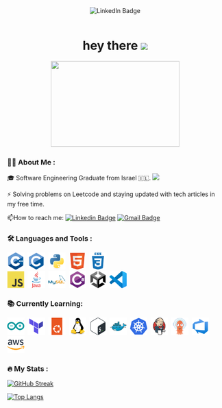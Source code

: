 <div id="header" align="center">
  <!--<img src ="https://media.giphy.com/media/v1.Y2lkPTc5MGI3NjExNXF2bzl3M3lmZXJucjZtbm41OW91YzZkMGg4cGd6YTQ3Z2t5cTNnbyZlcD12MV9pbnRlcm5hbF9naWZfYnlfaWQmY3Q9cw/dEvfJaOEzxl9AUSzHP/giphy.gif" width="150"/> -->
</div>
<!--
the badges
-->
<div id="badges" align="center">
  <a herf="https://www.linkedin.com/in/michaelmalka/">
  <img src="https://img.shields.io/badge/LinkedIn-blue?style=for-the-badge&logo=linkedin&logoColor=white" alt="LinkedIn Badge"/>
  </a>
  <!--
  need to make my resume in the web
  <a herf="https://www.linkedin.com/in/michaelmalka/">
  <img src="https://img.shields.io/badge/LinkedIn-blue?style=for-the-badge&logo=linkedin&logoColor=white" alt="LinkedIn Badge"/>
  </a>
  -->
  
</div>

<div id="profile viewer" align="center">
  <img src="https://komarev.com/ghpvc/?username=your-github-username&style=flat-square&color=blue" alt=""/>
</div>
<h1 align="center">
  hey there
  <img src="https://media.giphy.com/media/hvRJCLFzcasrR4ia7z/giphy.gif" width="30px"/>
</h1>

<div align="center">
  <img src="https://media.giphy.com/media/dWesBcTLavkZuG35MI/giphy.gif" width="300" height="200"/>
</div>

### :man_technologist: About Me :
🎓 Software Engineering Graduate from Israel 🇮🇱. <img src="https://media.giphy.com/media/v1.Y2lkPTc5MGI3NjExMTl1OWUzaHlsbHp5eGZ1cXRybGphYWZobmpuem5paGV3cm1rbTE2MiZlcD12MV9pbnRlcm5hbF9naWZfYnlfaWQmY3Q9Zw/2IudUHdI075HL02Pkk/giphy.gif" width="50">

⚡ Solving problems on Leetcode and staying updated with tech articles in my free time.

:mailbox:How to reach me: [![Linkedin Badge](https://img.shields.io/badge/-linkedin-blue?style=flat&logo=Linkedin&logoColor=white)](https://www.linkedin.com/in/michaelmalka/) [![Gmail Badge](https://img.shields.io/badge/-gmail-red?style=flat&logo=Gmail&logoColor=white)](mailto:michael.malka.swe@gmail.com)

### :hammer_and_wrench: Languages and Tools :
<div>
 <!--
 Spring Boot
 <img src="https://github.com/devicons/devicon/blob/master/icons/spring/spring-original-wordmark.svg" title="Spring" alt="Spring" width="40" height="40"/>&nbsp;
 -->
  
   <img src="https://github.com/devicons/devicon/blob/master/icons/cplusplus/cplusplus-original.svg" title="C++"  alt="C++" width="40" height="40"/>&nbsp; 
  <img src="https://github.com/devicons/devicon/blob/master/icons/c/c-original.svg" title="C"  alt="C" width="40" height="40"/>&nbsp; 
  <img src="https://github.com/devicons/devicon/blob/master/icons/python/python-original.svg" title="python"  alt="Python" width="40" height="40"/>&nbsp;
  <img src="https://github.com/devicons/devicon/blob/master/icons/html5/html5-original.svg" title="HTML5" alt="HTML" width="40" height="40"/>&nbsp;
  <img src="https://github.com/devicons/devicon/blob/master/icons/css3/css3-plain-wordmark.svg"  title="CSS3" alt="CSS" width="40" height="40"/>&nbsp;  
  <img src="https://github.com/devicons/devicon/blob/master/icons/javascript/javascript-original.svg" title="JavaScript" alt="JavaScript" width="40" height="40"/>&nbsp;
  <img src="https://github.com/devicons/devicon/blob/master/icons/java/java-original-wordmark.svg" title="Java" alt="Java" width="40" height="40"/>&nbsp;
  <img src="https://github.com/devicons/devicon/blob/master/icons/mysql/mysql-original-wordmark.svg" title="MySQL"  alt="MySQL" width="40" height="40"/>&nbsp;
<img src="https://github.com/devicons/devicon/blob/master/icons/csharp/csharp-original.svg" title="Csharp"  alt="Csharp" width="40" height="40"/>&nbsp;
  <img src="https://github.com/devicons/devicon/blob/master/icons/unity/unity-original.svg" title="unity"  alt="Unity" width="40" height="40"/>&nbsp;
  <img src="https://github.com/devicons/devicon/blob/master/icons/vscode/vscode-original.svg" title="vscode"  alt="vscode" width="40" height="40"/>&nbsp;
  


</div>

### :books: Currently Learning:
<div>  
    <img src="https://github.com/devicons/devicon/blob/master/icons/arduino/arduino-original.svg" title="Arduino" alt="Arduino" width="40" height=40/>&nbsp;
    <img src="https://github.com/devicons/devicon/blob/master/icons/terraform/terraform-original.svg" title="Terraform" alt="Terraform" width="40" height=40/>&nbsp;
    <img src= "https://github.com/devicons/devicon/blob/master/icons/ubuntu/ubuntu-original.svg" title="ubuntu" alt="ubuntu" width="40" height=40/>&nbsp;
    <img src= "https://github.com/devicons/devicon/blob/master/icons/linux/linux-original.svg" title="linux" alt="linux" width="40" height=40/>&nbsp;
    <img src= "https://github.com/devicons/devicon/blob/master/icons/bash/bash-original.svg" title="bash" alt="bash" width="40" height=40/>&nbsp;
    <img src= "https://github.com/devicons/devicon/blob/master/icons/docker/docker-original.svg" title="docker" alt="docker" width="40" height=40/>&nbsp;
    <img src= "https://github.com/devicons/devicon/blob/master/icons/kubernetes/kubernetes-original.svg" title="kubernetes" alt="kubernetes" width="40" height=40/>&nbsp;
    <img src= "https://github.com/devicons/devicon/blob/master/icons/jenkins/jenkins-original.svg" title="jenkins" alt="jenkins" width="40" height=40/>&nbsp;
    <img src= "https://github.com/devicons/devicon/blob/master/icons/argocd/argocd-original.svg" title="argocd" alt="argocd" width="40" height=40/>&nbsp;
    <img src= "https://github.com/devicons/devicon/blob/master/icons/azuredevops/azuredevops-original.svg" title="azure-devops" alt="azure-devops" width="40" height=40/>&nbsp;
<img src= "https://github.com/devicons/devicon/blob/master/icons/amazonwebservices/amazonwebservices-original-wordmark.svg" title="amazonwebservices" alt="amazonwebservices" width="40" height=40/>&nbsp;
  
</div>


### :fire: My Stats :
[![GitHub Streak](http://github-readme-streak-stats.herokuapp.com?user=NanoShark&theme=dark&background=000000)](https://git.io/streak-stats)

[![Top Langs](https://github-readme-stats.vercel.app/api/top-langs/?username=NanoShark&layout=compact&theme=vision-friendly-dark)](https://github.com/anuraghazra/github-readme-stats)
